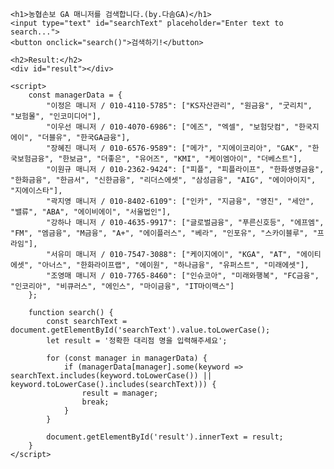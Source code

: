 <!DOCTYPE html>
<html lang="en">
<head>
    <meta charset="UTF-8">
    <meta name="viewport" content="width=device-width, initial-scale=1.0">
    <title>Manager Search Tool</title>
    <style>
        body {
            font-family: "Pretendard ExtraBold", Arial, sans-serif; /* 폰트를 Pretendard ExtraBold로 지정 */
            margin: 50px;
        }
        input, button {
            padding: 10px;
            margin: 5px;
            font-family: inherit; /* 부모 요소(body)의 폰트를 그대로 사용 */
        }
    </style>
</head>
<body>

    <h1>농협손보 GA 매니저를 검색합니다.(by.다솜GA)</h1>
    <input type="text" id="searchText" placeholder="Enter text to search...">
    <button onclick="search()">검색하기!</button>

    <h2>Result:</h2>
    <div id="result"></div>

    <script>
        const managerData = {
            "이정은 매니저 / 010-4110-5785": ["KS자산관리", "원금융", "굿리치", "보험몰", "인코미디어"],
            "이우선 매니저 / 010-4070-6986": ["에즈", "엑셀", "보험닷컴", "한국지에이", "더블유", "한국GA금융"],
            "장혜진 매니저 / 010-6576-9589": ["메가", "지에이코리아", "GAK", "한국보험금융", "한보금", "더좋은", "유어즈", "KMI", "케이엠아이", "더베스트"],
            "이원규 매니저 / 010-2362-9424": ["피플", "피플라이프", "한화생명금융", "한화금융", "한금서", "신한금융", "리더스에셋", "삼성금융", "AIG", "에이아이지", "지에이스타"],
            "곽지영 매니저 / 010-8402-6109": ["인카", "지금융", "영진", "세안", "밸류", "ABA", "에이비에이", "서울법인"],
            "강하나 매니저 / 010-4635-9917": ["글로벌금융", "푸른신호등", "에프엠", "FM", "엠금융", "M금융", "A+", "에이플러스", "베라", "인포유", "스카이블루", "프라임"],
            "서유미 매니저 / 010-7547-3088": ["케이지에이", "KGA", "AT", "에이티에셋", "아너스", "한화라이프랩", "에이원", "하나금융", "유퍼스트", "미래에셋"],
            "조영매 매니저 / 010-7765-8460": ["인슈코아", "미래와행복", "FC금융", "인코리아", "비큐러스", "에인스", "마이금융", "IT마이맥스"]
        };

        function search() {
            const searchText = document.getElementById('searchText').value.toLowerCase();
            let result = '정확한 대리점 명을 입력해주세요';

            for (const manager in managerData) {
                if (managerData[manager].some(keyword => searchText.includes(keyword.toLowerCase()) || keyword.toLowerCase().includes(searchText))) {
                    result = manager;
                    break;
                }
            }

            document.getElementById('result').innerText = result;
        }
    </script>

</body>
</html>
